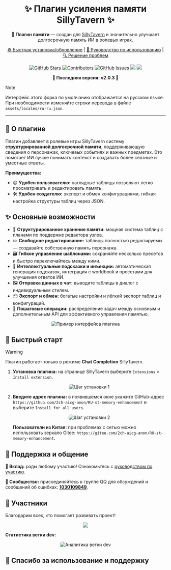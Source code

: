 <div align="center">
<h1>✨ Плагин усиления памяти SillyTavern ✨</h1>

<p>
    <b>🧠 Плагин памяти</b> — создан для <a href="https://github.com/SillyTavern/SillyTavern">SillyTavern</a> и значительно улучшает долгосрочную память ИИ в ролевых играх.
</p>

<p>
    <a href="https://muyoo.com.cn/wiki/memory/">⚙️ Быстрая установка/обновление</a>
    |
    <a href="https://muyoo.com.cn/wiki/memory/start.html">🔄 Руководство по использованию</a>
    |
    <a href="https://muyoo.com.cn/wiki/memory/installFaq.html">🔍 Решение проблем</a>
</p>

<p>
    <a href="https://github.com/2ch-aicg-anon/RU-st-memory-enhancement/stargazers">
        <img src="https://img.shields.io/github/stars/2ch-aicg-anon/RU-st-memory-enhancement?style=flat-square" alt="GitHub Stars">
    </a>
    <a href="https://github.com/2ch-aicg-anon/RU-st-memory-enhancement/graphs/contributors">
        <img src="https://img.shields.io/github/contributors/2ch-aicg-anon/RU-st-memory-enhancement?style=flat-square" alt="Contributors">
    </a>
    <a href="https://github.com/2ch-aicg-anon/RU-st-memory-enhancement/issues">
        <img src="https://img.shields.io/github/issues/2ch-aicg-anon/RU-st-memory-enhancement?style=flat-square" alt="GitHub Issues">
    </a>
    <a href="https://qm.qq.com/q/bBSIrwKty2">
      <img src="https://img.shields.io/badge/Join-QQ_Group-ff69b4">
    </a>
    <a href="https://github.com/SillyTavern/SillyTavern">
      <img src="https://img.shields.io/badge/SillyTavern-%3E=1.10.0-blue">
    </a>
</p>

<p>
    <b>🚀 Последняя версия: v2.0.3 🚀</b>
</p>
</div>

> [!NOTE]
> Интерфейс этого форка по умолчанию отображается на русском языке.
> При необходимости изменяйте строки перевода в файле `assets/locales/ru-ru.json`.

<hr>

## 🌟 О плагине

Плагин добавляет в ролевые игры SillyTavern систему **структурированной долгосрочной памяти**, поддерживающую сведения о персонажах, ключевых событиях и важных предметах. Это помогает ИИ лучше понимать контекст и создавать более связные и уместные ответы.

**Преимущества:**

* 😊 **Удобен пользователю:** наглядные таблицы позволяют легко просматривать и редактировать память.
* 🛠️ **Удобен создателю:** экспорт и обмен конфигурациями, гибкая настройка структуры таблиц через JSON.

## ✨ Основные возможности

* 📅 **Структурированное хранение памяти:** мощная система таблиц с планами по поддержке редактора узлов.
* ✏️ **Свободное редактирование:** таблицы полностью редактируемы — создавайте собственную память персонажа.
* 🗃️ **Гибкое управление шаблонами:** сохраняйте несколько пресетов и быстро переключайтесь между ними.
* 🤖 **Интеллектуальные подсказки и инъекции:** автоматическая генерация подсказок, интеграция с worldbook и пресетами для улучшения ответов ИИ.
* 🖼️ **Отправка данных в чат:** выводите таблицы в диалог с индивидуальным стилем.
* 📦 **Экспорт и обмен:** богатые настройки и лёгкий экспорт таблиц и конфигураций.
* 🚀 **Пошаговые операции:** распределение задач между основным и дополнительным API для эффективного управления памятью.

<p align="center">
    <img src="https://github.com/user-attachments/assets/36997237-2c72-46b5-a8df-f5af3fa42171" alt="Пример интерфейса плагина" style="max-width:80%; border-radius:5px;">
</p>

## 🚀 Быстрый старт

> [!WARNING]
> Плагин работает только в режиме **Chat Completion** SillyTavern.

1. **Установка плагина:** на странице SillyTavern выберите `Extensions` > `Install extension`.

   <p align="center">
       <img src="https://github.com/user-attachments/assets/67904e14-dc8d-4d7c-a1a8-d24253b72621" alt="Шаг установки 1" style="max-width:70%; border-radius:5px;">
   </p>

2. **Введите адрес плагина:** в появившемся окне укажите GitHub-адрес `https://github.com/2ch-aicg-anon/RU-st-memory-enhancement` и выберите `Install for all users`.

   <p align="center">
       <img src="https://github.com/user-attachments/assets/9f39015f-63bb-4741-bb7f-740c02f1de17" alt="Шаг установки 2" style="max-width:70%; border-radius:5px;">
   </p>

   **Пользователи из Китая:** при проблемах с сетью можно использовать зеркало Gitee: `https://gitee.com/2ch-aicg-anon/RU-st-memory-enhancement`.

## 💖 Поддержка и общение

**🤝 Вклад:** рады любому участию! Ознакомьтесь с <a href="https://github.com/2ch-aicg-anon/RU-st-memory-enhancement/blob/dev/README.md">руководством по участию</a>.

**💬 Сообщество:** присоединяйтесь к группе QQ для обсуждений и сообщений об ошибках: <a href="#"><strong>1030109849</strong></a>.

## 🥰 Участники

Благодарим всех, кто помогает развивать проект!

<p align="center">
    <a href="https://github.com/2ch-aicg-anon/RU-st-memory-enhancement/graphs/contributors">
      <img src="https://contrib.rocks/image?repo=2ch-aicg-anon/RU-st-memory-enhancement" style="max-width:400px;" />
    </a>
</p>

**Статистика ветки dev:**
<p align="center">
    <img src="https://repobeats.axiom.co/api/embed/eb3c2af1bcdb84704bb9ff8f61379fe38d634884.svg" alt="Аналитика ветки dev" style="max-width:80%; border-radius:5px;">
</p>

## 🤗 Спасибо за использование и поддержку
